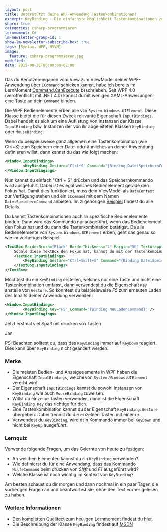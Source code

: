 ```yaml
---
layout: post
title: Unterstützt deine WPF-Anwendung Tastenkombinationen?
excerpt: KeyBinding - Die einfachste Möglichkeit Tastenkombinationen zu definieren.
share: true
categories: csharp-programmieren
lernmoment: C#
lm-newsletter-group-id: 1
show-lm-newsletter-subscribe-box: true
tags: [Syntax, WPF, MVVM]
image:
  feature: csharp-programmieren.jpg
modified:
date: 2015-08-31T06:00:00+02:00
---
```


Das du Benutzereingaben vom View zum ViewModel deiner WPF-Anwendung über `ICommand` schicken kannst, habe ich bereits im LernMoment [Command.CanExecute](/csharp-programmieren/command-canexecute/) beschrieben. Seit WPF 4.0 (veröffentlicht mit .NET 4.0) kannst du mit wenigen XAML-Anweisungen eine Taste an dein `Command` binden.

Die WPF Bedienelemente erben alle von `System.Windows.UIElement`. Diese Klasse bietet die für diesen Zweck relevante Eigenschaft `InputBindings`. Dabei handelt es sich um eine Auflistung von Instanzen der Klasse `InputBinding` bzw. Instanzen der von ihr abgeleiteten Klassen `KeyBinding` oder `MouseBinding`.

Wenn du beispielsweise ganz allgemein eine Tastenkombination (wie Ctrl+S) zum Speichern einer Datei oder ähnliches an deiner Anwendung definieren willst, dann kannst du das wie folgt machen:

```xml
<Window.InputBindings>
		<KeyBinding Gesture="Ctrl+S" Command="{Binding DateiSpeichernCommand}" />
</Window.InputBingings>
```

Nun kannst du einfach "Ctrl + S" drücken und das Speichernkommando wird ausgeführt. Dabei ist es egal welches Bedienelement gerade den Fokus hat. Damit dies funktioniert, muss dein ViewModel als `DataContext` zur Verfügung stehen und ein `ICommand` mit dem Namen `DateiSpeichernCommand` anbieten. Im zugehörigen [Beispiel](https://github.com/LernMoment/csharp/tree/master/CommandCanExecute) findest du alle Details.

Du kannst Tastenkombinationen auch an spezifische Bedienelemente binden. Dann wird das Kommando nur ausgeführt, wenn das Bedienelement den Fokus hat und du dann die Tastenkombination betätigst. Da alle Bedienelemente von `System.Windows.UIElement` erben, geht das genau so wie im vorherigen Beispiel:

```xml
<TextBox BorderBrush="Black" BorderThickness="2" Margin="50" TextWrapping="Wrap">
	Sobald diese TextBox den Fokus hat, kannst du mit der Tastenkombination "Ctrl + Shift + S" speichern.
	<TextBox.InputBindings>
		<KeyBinding Gesture="Ctrl+Shift+S" Command="{Binding DateiSpeichernCommand}"/>
	</TextBox.InputBindings>
</TextBox>
```

Möchtest du ein `KeyBinding` erstellen, welches nur eine Taste und nicht eine Tastenkombination umfasst, dann verwendest du die Eigenschaft `Key` anstelle von `Gesture`. So könntest du beispielsweise *F5* zum erneuten Laden des Inhalts deiner Anwendung verwenden:

```xml
<Window.InputBindings>
		<KeyBinding Key="F5" Command="{Binding NeuLadenCommand}" />
</Window.InputBingings>
```

Jetzt erstmal viel Spaß mit drücken von Tasten

Jan


PS: Beachten solltest du, dass das `KeyBinding` immer auf `KeyDown` reagiert. Dies kann über `KeyBinding` nicht geändert werden.

### Merke

-	Die meisten Bedien- und Anzeigeelemente in WPF haben die Eigenschaft `InputBindings`, welche von `System.Windows.UIElement` vererbt wird.
-	Der Eigenschaft `InputBindings` kannst du sowohl Instanzen von `KeyBinding` wie auch `MouseBinding` zuweisen.
-	Willst du einzelne Tasten verwenden, dann ist die Eigenschaft `KeyBinding.Key` das richtige für dich.
-	Eine Tastenkombination kannst du der Eigenschaft `KeyBinding.Gesture` übergeben. Dabei trennst du die einzelnen Tasten mit einem `+`.
-	Verwendest du `KeyBinding`, wird dein Kommando immer bei `KeyDown` und nicht bei `KeyUp` ausgeführt.

### Lernquiz 

Verwende folgende Fragen, um das Gelernte von heute zu festigen:

-	An welchen Elementen kannst du ein `KeyBinding` verwenden?
-	Wie definierst du für eine Anwendung, dass das Kommando `HilfeCommand` beim drücken von *Shift* und *F1* ausgeführt wird?
-	Welche Klasse ist noch wichtig im Kontext von `KeyBinding`?

Am besten schaust du dir morgen und dann nochmal in ein paar Tagen die vorherigen Fragen an und beantwortest sie, ohne den Text vorher gelesen zu haben.

### Weitere Informationen

-	Den kompletten Quelltext zum heutigen Lernmoment findest du [hier](https://github.com/LernMoment/csharp/tree/master/CommandCanExecute).
-	Die Beschreibung der Klasse `KeyBinding` findest auf [MSDN](https://msdn.microsoft.com/de-de/library/system.windows.input.keybinding(v=vs.110).aspx)
